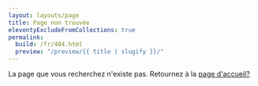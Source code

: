 ```yaml
---
layout: layouts/page
title: Page non trouvée
eleventyExcludeFromCollections: true
permalink:
  build: /fr/404.html
  preview: "/preview/{{ title | slugify }}/"
---
```

La page que vous recherchez n'existe pas. Retournez à la [page d'accueil?](/fr/)
